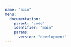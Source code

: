 ```yaml
---
name: "main"
menu:
  documentation:
    parent: "code"
    identifier: "main"
    params:
      version: "development"
---
```

